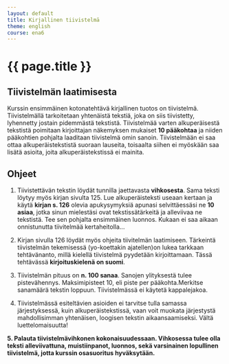 ```yaml
---
layout: default
title: Kirjallinen tiivistelmä
theme: english
course: ena6
---
```


<div class="container">
<div class="header-row">
<div class="main-header">
<h1>{{ page.title }}</h1>
</div>
</div>
<div class="content-row">
<div class="main-content">

<h2 id="tiivistelmän-laatimisesta">Tiivistelmän laatimisesta</h2>

<p>Kurssin ensimmäinen kotonatehtävä kirjallinen tuotos on tiivistelmä. Tiivistelmällä tarkoitetaan yhtenäistä tekstiä,
joka on siis tiivistetty, lyhennetty jostain pidemmästä tekstistä. Tiivistelmää varten alkuperäisestä tekstistä
poimitaan kirjoittajan näkemyksen mukaiset <strong>10 pääkohtaa</strong> ja niiden pääkohtien pohjalta laaditaan tiivistelmä omin
sanoin. Tiivistelmään ei saa ottaa alkuperäistekstistä suoraan lauseita, toisaalta siihen ei myöskään saa lisätä
asioita, joita alkuperäistekstissä ei mainita.</p>

<h2 id="ohjeet">Ohjeet</h2>

<ol>
<li><p>Tiivistettävän tekstin löydät tunnilla jaettavasta <strong>vihkosesta</strong>. Sama teksti löytyy myös kirjan sivulta 125.
Lue alkuperäisteksti useaan kertaan ja käytä <strong>kirjan s. 126</strong> olevia apukysymyksiä apunasi selvittäessäsi ne
<strong>10 asiaa</strong>, jotka sinun mielestäsi ovat tekstissätärkeitä ja alleviivaa ne tekstistä. Tee sen pohjalta ensimmäinen
luonnos. Kukaan ei saa aikaan onnistunutta tiivitelmää kertaheitolla...</p></li>
<li><p>Kirjan sivulla 126 löydät myös ohjeita tiivitelmän laatimiseen. Tärkeintä tiivistelmän tekemisessä (yo-koettakin
ajatellen)on lukea tarkkaan tehtävänanto, millä kielellä tiivistelmä pyydetään kirjoittamaan. Tässä tehtävässä
<strong>kirjoituskielenä on suomi</strong>.</p></li>
<li><p>Tiivistelmän pituus on <strong>n. 100 sanaa</strong>. Sanojen ylityksestä tulee pistevähennys. Maksimipisteet 10, eli piste per
pääkohta.Merkitse sanamäärä tekstin loppuun. Tiivistelmässä ei käytetä kappalejakoa.</p></li>
<li><p>Tiivistelmässä esiteltävien asioiden ei tarvitse tulla samassa järjestyksessä, kuin alkuperäistekstissä, vaan voit
muokata järjestystä mahdollisimman yhtenäisen, loogisen tekstin aikaansaamiseksi. Vältä luettelomaisuutta!</p></li>
</ol>

<p><strong>5. Palauta tiivistelmävihkonen kokonaisuudessaan. Vihkosessa tulee olla teksti alleviivattuna, muistiinpanot, luonnos,
sekä varsinainen lopullinen tiivistelmä, jotta kurssin osasuoritus hyväksytään.</strong></p>

</div>
</div>
</div>
